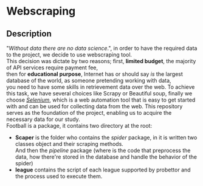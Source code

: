 # Webscraping

## Description
"*Without data there are no data science*.", in order to have the required data to the project, we decide to use webscraping tool.\
This decision was dictate by two reasons; first, **limited budget**,  the majority of API services require payment fee,\
then for **educational purpose**, Internet has or should say *is* the largest database of the world, as someone pretending working with data,\
you need to have some skills in retrievement data over the web. To achieve this task, we have several choices like Scrapy or Beautiful soup, finally we choose [*Selenium*](https://www.selenium.dev/), which is a web automation tool that is easy to get started with and can be used for collecting data from the web. This repository serves as the foundation of the project, enabling us to acquire the necessary data for our study.\
Football is a package, it contains two directory at the root:
* **Scaper** is the folder who contains the *spider* package, in it is written two classes object and their scraping methods.\
And then the *pipeline* package (where is the code that preprocess the data, how there're stored in the database and handle the behavior of the spider) 
* **league** contains the script of each league supported by probettor and the process used to execute them.
